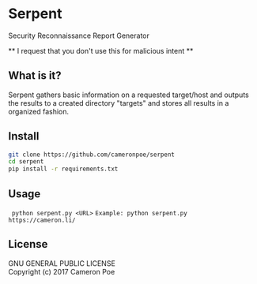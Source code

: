 # Serpent
Security Reconnaissance Report Generator

** I request that you don't use this for malicious intent **

## What is it?
Serpent gathers basic information on a requested target/host and outputs the results to a created directory "targets" and stores all results in a organized fashion.

## Install

```bash
git clone https://github.com/cameronpoe/serpent
cd serpent
pip install -r requirements.txt
```

## Usage

` python serpent.py <URL>`
`Example: python serpent.py https://cameron.li/`

## License

GNU GENERAL PUBLIC LICENSE<br />
Copyright (c) 2017 Cameron Poe
